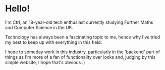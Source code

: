 # Hello!

I'm Ctrl, an 18-year-old tech enthusiast currently studying Further Maths and Computer Science in the UK.

Technology has always been a fascinating topic to me, hence why I've tried my best to keep up with everything in this field.

I hope to someday work in this industry, particularly in the 'backend' part of things as I'm more of a fan of functionality over looks and, judging by this simple website, I hope that's obvious :)
